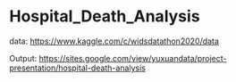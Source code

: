 # Hospital_Death_Analysis

data: https://www.kaggle.com/c/widsdatathon2020/data

Output: https://sites.google.com/view/yuxuandata/project-presentation/hospital-death-analysis
